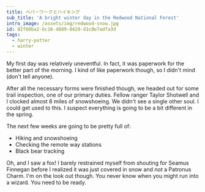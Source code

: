 ```yaml
---
title: ペパーワークとハイキング
sub_title: 'A bright winter day in the Redwood National Forest'
intro_image: /assets/img/redwood-snow.jpg
id: 82f60ba2-6c16-4889-8420-d1c8e7adfa3d
tags:
  - harry-potter
  - winter
---
```

My first day was relatively uneventful. In fact, it was paperwork for the better part of the morning. I kind of like paperwork though, so I didn't mind (don't tell anyone).

After all the necessary forms were finished though, we headed out for some trail inspection, one of our primary duties. Fellow ranger Taylor Shotwell and I clocked almost 8 miles of snowshoeing. We didn't see a single other soul. I could get used to this. I suspect everything is going to be a bit different in the spring.

The next few weeks are going to be pretty full of:

- Hiking and snowshoeing
- Checking the remote way stations
- Black bear tracking

Oh, and I saw a fox! I barely restrained myself from shouting for Seamus Finnegan before I realized it was just covered in snow and _not_ a Patronus Charm. I'm on the look out though. You never know when you might run into a wizard. You need to be ready.
